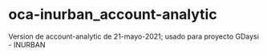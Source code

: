 # oca-inurban_account-analytic
Version de account-analytic de 21-mayo-2021; usado para proyecto GDaysi - INURBAN
